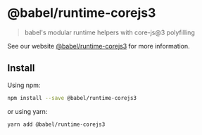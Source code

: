 # @babel/runtime-corejs3

> babel's modular runtime helpers with core-js@3 polyfilling

See our website [@babel/runtime-corejs3](https://babeljs.io/docs/en/babel-runtime-corejs3) for more information.

## Install

Using npm:

```sh
npm install --save @babel/runtime-corejs3
```

or using yarn:

```sh
yarn add @babel/runtime-corejs3
```
